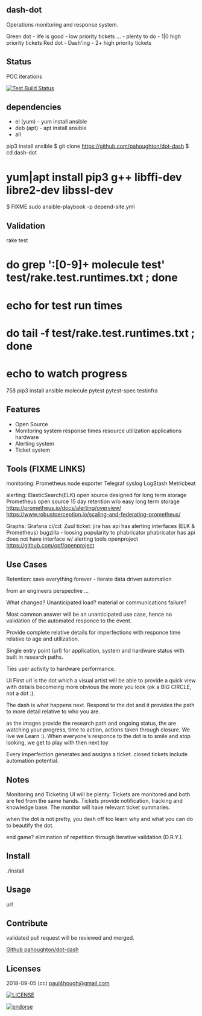 ## dash-dot

Operations monitoring and response system.

Green dot - life is good - low priority tickets
...       - plenty to do - 1|0 high priority tickets
Red dot   - Dash'ing     - 2+ high priority tickets

## Status

POC iterations

[![Test Build Status](https://travis-ci.org/pahoughton/...png)](https://travis-ci.org/pahoughton/..)

## dependencies

- el (yum) - yum install ansible
- deb (apt) - apt install ansible
- all

pip3 install ansible
$ git clone https://github.com/pahoughton/dot-dash
$ cd dash-dot
# yum|apt install pip3 g++ libffi-dev libre2-dev libssl-dev
$ FIXME sudo ansible-playbook -p depend-site.yml

## Validation

rake test
# do grep ':[0-9]+ molecule test' test/rake.test.runtimes.txt ; done
# echo for test run times
# do tail -f test/rake.test.runtimes.txt ; done
# echo to watch progress
  758  pip3 install ansible molecule pytest pytest-spec testinfra

## Features

 - Open Source
 - Monitoring system
	 response times
	 resource utilization
	 applications
	 hardware
 - Alerting system
 - Ticket system

## Tools (FIXME LINKS)

monitoring:
  Prometheus node exporter
  Telegraf
  syslog
  LogStash
  Metricbeat

alerting:
  ElasticSearch(ELK)
    open source
    designed for long term storage
  Prometheus
	open source
    15 day retention w/o easy long term storage
    https://prometheus.io/docs/alerting/overview/
    https://www.robustperception.io/scaling-and-federating-prometheus/

Graphs:  Grafana
ci/cd:   Zuul
ticket:
    jira
		has api
		has alerting interfaces (ELK & Prometheus)
	bugzilla - loosing popularity to phabricator
	phabricator
	   has api
	   does not have interface w/ alerting tools
	openproject https://github.com/opf/openproject

## Use Cases

Retention: save everything forever - iterate data driven automation

from an engineers perspective ...

What changed? Unanticipated load? material or communications failure?

Most common answer will be an unanticipated use case, hence no
validation of the automated responce to the event.

Provide complete relative details for imperfections with responce time
relative to age and utilization.

Single entry point (url) for application, system and hardware status
with built in research paths.

Ties user activity to hardware performance.

UI First url is the dot which a visual artist will be able to provide a
quick view with details becomeing more obvious the more you look (ok a
BIG CIRCLE, not a dot :).

The dash is what happens next. Respond to the dot and it provides the
path to more detail relative to who you are.

as the images provide the research path and ongoing status, the are
watching your progress, time to action, actions taken through
closure.  We live we Learn :). When everyone's responce to the dot is
to smile and stop looking, we get to play with then next toy

Every imperfection generates and assigns a ticket. closed tickets
include automation potential.

## Notes

Monitoring and Ticketing UI will be plenty. Tickets are monitored and
both are fed from the same hands. Tickets provide notification,
tracking and knowledge base. The monitor will have relevant ticket
summaries.

when the dot is not pretty, you dash off too learn why and what you
can do to beautify the dot.

end game? elimination of repetition through iterative validation
(D.R.Y.).


## Install

./install

## Usage

url

## Contribute

validated pull request will be reviewed and merged.

[Github pahoughton/dot-dash](https://github.com/pahoughton/dot-dash)

## Licenses

2018-09-05 (cc) <paul4hough@gmail.com>

[![LICENSE](http://i.creativecommons.org/l/by/3.0/88x31.png)](http://creativecommons.org/licenses/by/3.0/)

[![endorse](https://api.coderwall.com/pahoughton/endorsecount.png)](https://coderwall.com/pahoughton)
